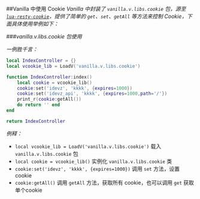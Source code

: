 ##Vanilla 中使用 Cookie
*Vanilla 中封装了 `vanilla.v.libs.cookie` 包，源至 [`lua-resty-cookie`](https://github.com/cloudflare/lua-resty-cookie)，提供了简单的 `get`、`set`、`getAll` 等方法来控制 Cookie，下面具体使用举例如下：*

###*vanilla.v.libs.cookie 包使用*

*一例胜千言：*

```lua
local IndexController = {}
local vcookie_lib = LoadV('vanilla.v.libs.cookie')

function IndexController:index()
    local cookie = vcookie_lib()
    cookie:set('idevz', 'kkkk', {expires=1000})
    cookie:set('idevz_api', 'kkkk', {expires=1000,path='/'})
    print_r(cookie:getAll())
    do return '' end
end

return IndexController
```

*例释：*

* `local vcookie_lib = LoadV('vanilla.v.libs.cookie')` 载入 `vanilla.v.libs.cookie` 包
* `local cookie = vcookie_lib()` 实例化 `vanilla.v.libs.cookie` 类
* `cookie:set('idevz', 'kkkk', {expires=1000})` 调用 `set` 方法，设置 cookie
* `cookie:getAll()` 调用 `getAll` 方法，获取所有 cookie，也可以调用 `get` 获取单个cookie